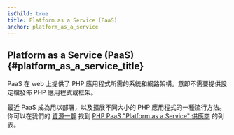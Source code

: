 ```yaml
---
isChild: true
title: Platform as a Service (PaaS)
anchor: platform_as_a_service
---
```


## Platform as a Service (PaaS)  {#platform_as_a_service_title}

PaaS 在 web 上提供了 PHP 應用程式所需的系統和網路架構。意即不需要提供設定檔發佈 PHP 應用程式或框架。

最近 PaaS 成為用以部署，以及擴展不同大小的 PHP 應用程式的一種流行方法。你可以在我們的 [資源一覽](#resources) 找到 [PHP PaaS "Platform as a Service" 供應商](#php-paas-providers) 的列表。
